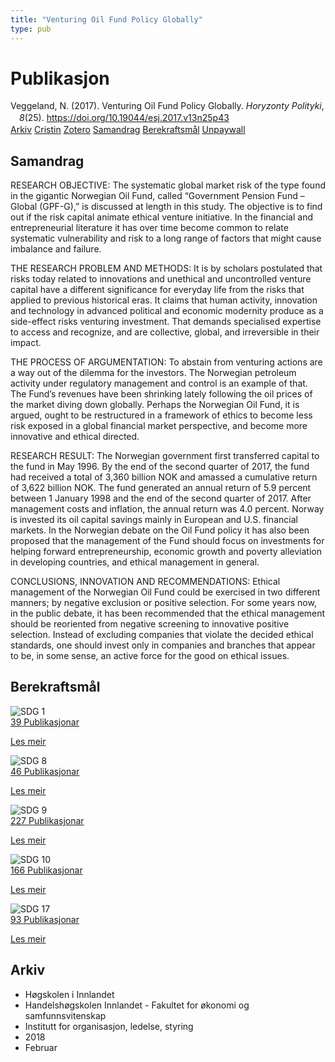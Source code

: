 ```yaml
---
title: "Venturing Oil Fund Policy Globally"
type: pub
---
```

<h1>Publikasjon</h1>
<article id="csl-bib-container-RIPXXAW6" class="csl-bib-container">
  <div class="csl-bib-body" style="line-height: 1.35; padding-left: 1em; text-indent:-1em;">
  <div class="csl-entry">Veggeland, N. (2017). Venturing Oil Fund Policy Globally. <i>Horyzonty Polityki</i>, <i>8</i>(25). <a href="https://doi.org/10.19044/esj.2017.v13n25p43">https://doi.org/10.19044/esj.2017.v13n25p43</a></div>
</div>
  <div class="csl-bib-buttons">
    <a href="#taxonomy-article-RIPXXAW6" class="csl-bib-button">Arkiv</a>
    <a href="https://app.cristin.no/results/show.jsf?id=1560626" alt="Cristin URL" class="csl-bib-button">Cristin</a>
    <a href="http://zotero.org/groups/5022929/items/RIPXXAW6" alt="Zotero URL" class="csl-bib-button">Zotero</a>
    <a href="#abstract-article-RIPXXAW6" class="csl-bib-button">Samandrag</a>
    <a href="#sdg-article-RIPXXAW6" class="csl-bib-button">Berekraftsmål</a>
    <a href="http://eujournal.org/index.php/esj/article/download/9934/9403" class="csl-bib-button">Unpaywall</a>
  </div>
  <div id="csl-bib-meta-container-RIPXXAW6"></div>
</article>
<div id="csl-bib-meta-RIPXXAW6" class="csl-bib-meta">
  <article id="abstract-article-RIPXXAW6" class="abstract-article">
    <h1>Samandrag</h1>
    RESEARCH OBJECTIVE: The systematic global market risk of the type found in the gigantic Norwegian Oil Fund, called “Government Pension Fund – Global (GPF-G),” is discussed at length in this study. The objective is to find out if the risk capital animate ethical venture initiative. In the financial and entrepreneurial literature it has over time become common to relate systematic vulnerability and risk to a long range of factors that might cause imbalance and failure. 
 
THE RESEARCH PROBLEM AND METHODS: It is by scholars postulated that risks today related to innovations and unethical and uncontrolled venture capital have a different significance for everyday life from the risks that applied to previous historical eras. It claims that human activity, innovation and technology in advanced political and economic modernity produce as a side-effect risks venturing investment. That demands specialised expertise to access and recognize, and are collective, global, and irreversible in their impact. 
 
THE PROCESS OF ARGUMENTATION: To abstain from venturing actions are a way out of the dilemma for the investors. The Norwegian petroleum activity under regulatory management and control is an example of that. The Fund’s revenues have been shrinking lately following the oil prices of the market diving down globally. Perhaps the Norwegian Oil Fund, it is argued, ought to be restructured in a framework of ethics to become less risk exposed in a global financial market perspective, and become more innovative and ethical directed. 
 
RESEARCH RESULT: The Norwegian government first transferred capital to the fund in May 1996. By the end of the second quarter of 2017, the fund had received a total of 3,360 billion NOK and amassed a cumulative return of 3,622 billion NOK. The fund generated an annual return of 5.9 percent between 1 January 1998 and the end of the second quarter of 2017. After management costs and inflation, the annual return was 4.0 percent. Norway is invested its oil capital savings mainly in European and U.S. financial markets. In the Norwegian debate on the Oil Fund policy it has also been proposed that the management of the Fund should focus on investments for helping forward entrepreneurship, economic growth and poverty alleviation in developing countries, and ethical management in general. 
 
CONCLUSIONS, INNOVATION AND RECOMMENDATIONS: Ethical management of the Norwegian Oil Fund could be exercised in two different manners; by negative exclusion or positive selection. For some years now, in the public debate, it has been recommended that the ethical management should be reoriented from negative screening to innovative positive selection. Instead of excluding companies that violate the decided ethical standards, one should invest only in companies and branches that appear to be, in some sense, an active force for the good on ethical issues.
  </article>
  <article id="sdg-article-RIPXXAW6" class="sdg-article">
    <h1>Berekraftsmål</h1>
    <div class="sdg-container"><div id="sdg1" class="sdg">
<img src="{{< params subfolder >}}images/sdg/sdg01_no.png" class="image" alt="SDG 1">
<div class="sdg-overlay">
<a href="{{< params subfolder >}}no/archive/?sdg=1#archive" class="sdg-publication-count"><span>39</span> Publikasjonar</a>
<p><a href="https://www.fn.no/om-fn/fns-baerekraftsmaal/utrydde-fattigdom?lang=nno-NO" class="sdg-read-more">Les meir</a></p>
</div>
</div> <div id="sdg8" class="sdg">
<img src="{{< params subfolder >}}images/sdg/sdg08_no.png" class="image" alt="SDG 8">
<div class="sdg-overlay">
<a href="{{< params subfolder >}}no/archive/?sdg=8#archive" class="sdg-publication-count"><span>46</span> Publikasjonar</a>
<p><a href="https://www.fn.no/om-fn/fns-baerekraftsmaal/anstendig-arbeid-og-oekonomisk-vekst?lang=nno-NO" class="sdg-read-more">Les meir</a></p>
</div>
</div> <div id="sdg9" class="sdg">
<img src="{{< params subfolder >}}images/sdg/sdg09_no.png" class="image" alt="SDG 9">
<div class="sdg-overlay">
<a href="{{< params subfolder >}}no/archive/?sdg=9#archive" class="sdg-publication-count"><span>227</span> Publikasjonar</a>
<p><a href="https://www.fn.no/om-fn/fns-baerekraftsmaal/industri-innovasjon-og-infrastruktur?lang=nno-NO" class="sdg-read-more">Les meir</a></p>
</div>
</div> <div id="sdg10" class="sdg">
<img src="{{< params subfolder >}}images/sdg/sdg10_no.png" class="image" alt="SDG 10">
<div class="sdg-overlay">
<a href="{{< params subfolder >}}no/archive/?sdg=10#archive" class="sdg-publication-count"><span>166</span> Publikasjonar</a>
<p><a href="https://www.fn.no/om-fn/fns-baerekraftsmaal/mindre-ulikhet?lang=nno-NO" class="sdg-read-more">Les meir</a></p>
</div>
</div> <div id="sdg17" class="sdg">
<img src="{{< params subfolder >}}images/sdg/sdg17_no.png" class="image" alt="SDG 17">
<div class="sdg-overlay">
<a href="{{< params subfolder >}}no/archive/?sdg=17#archive" class="sdg-publication-count"><span>93</span> Publikasjonar</a>
<p><a href="https://www.fn.no/om-fn/fns-baerekraftsmaal/samarbeid-for-aa-naa-maalene?lang=nno-NO" class="sdg-read-more">Les meir</a></p>
</div>
</div></div>
  </article>
  <article id="taxonomy-article-RIPXXAW6" class="taxonomy-article">
    <h1>Arkiv</h1>
    <ul>
      <li>Høgskolen i Innlandet</li>
      <li>Handelshøgskolen Innlandet - Fakultet for økonomi og samfunnsvitenskap</li>
      <li>Institutt for organisasjon, ledelse, styring</li>
      <li>2018</li>
      <li>Februar</li>
    </ul>
  </article>
</div>

